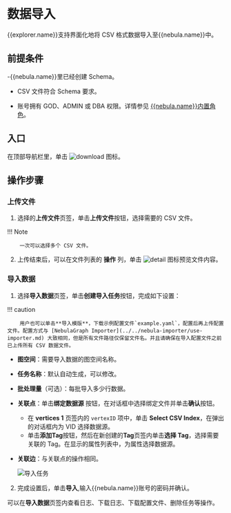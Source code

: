 # 数据导入

{{explorer.name}}支持界面化地将 CSV 格式数据导入至{{nebula.name}}中。

## 前提条件

-{{nebula.name}}里已经创建 Schema。

- CSV 文件符合 Schema 要求。

- 账号拥有 GOD、ADMIN 或 DBA 权限。详情参见 [{{nebula.name}}内置角色](../../7.data-security/1.authentication/3.role-list.md)。

## 入口

在顶部导航栏里，单击 ![download](https://docs-cdn.nebula-graph.com.cn/figures/studio-btn-download.png) 图标。

## 操作步骤

### 上传文件

1. 选择的**上传文件**页签，单击**上传文件**按钮，选择需要的 CSV 文件。

  !!! Note

        一次可以选择多个 CSV 文件。

2. 上传结束后，可以在文件列表的 **操作** 列，单击 ![detail](https://docs-cdn.nebula-graph.com.cn/figures/detail.png) 图标预览文件内容。

### 导入数据

1. 选择**导入数据**页签，单击**创建导入任务**按钮，完成如下设置：
  
  !!! caution

        用户也可以单击**导入模版**，下载示例配置文件`example.yaml`，配置后再上传配置文件。配置方式与 [NebulaGraph Importer](../../nebula-importer/use-importer.md) 大致相同，但是所有文件路径仅保留文件名。并且请确保在导入配置文件之前已上传所有 CSV 数据文件。

  - **图空间**：需要导入数据的图空间名称。
  - **任务名称**：默认自动生成，可以修改。
  - **批处理量**（可选）：每批导入多少行数据。
  - **关联点**：单击**绑定数据源** 按钮，在对话框中选择绑定文件并单击**确认**按钮。

    - 在 **vertices 1** 页签内的 `vertexID` 项中，单击 **Select CSV Index**，在弹出的对话框内为 VID 选择数据源。
    - 单击**添加Tag**按钮，然后在新创建的**Tag**页签内单击**选择 Tag**，选择需要关联的 Tag。在显示的属性列表中，为属性选择数据源。
  
  - **关联边**：与关联点的操作相同。

    ![导入任务](https://docs-cdn.nebula-graph.com.cn/figures/import_task_221111_cn.png)

2. 完成设置后，单击**导入**,输入{{nebula.name}}账号的密码并确认。

可以在**导入数据**页签内查看日志、下载日志、下载配置文件、删除任务等操作。
